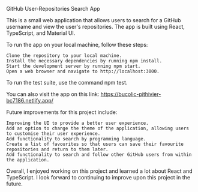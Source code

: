 GitHub User-Repositories Search App

This is a small web application that allows users to search for a GitHub username and view the user's repositories. The app is built using React, TypeScript, and Material UI.

To run the app on your local machine, follow these steps:

    Clone the repository to your local machine.
    Install the necessary dependencies by running npm install.
    Start the development server by running npm start.
    Open a web browser and navigate to http://localhost:3000.

To run the test suite, use the command npm test.

You can also visit the app on this link: https://bucolic-pithivier-bc7186.netlify.app/

Future improvements for this project include:

    Improving the UI to provide a better user experience.
    Add an option to change the theme of the application, allowing users to customise their user experience.
    Add functionality to search by programming language.
    Create a list of favourites so that users can save their favourite repositories and return to them later.
    Add functionality to search and follow other GitHub users from within the application.

Overall, I enjoyed working on this project and learned a lot about React and TypeScript. I look forward to continuing to improve upon this project in the future.
